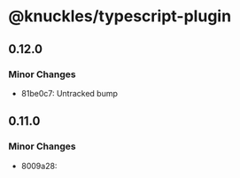 # @knuckles/typescript-plugin

## 0.12.0

### Minor Changes

- 81be0c7: Untracked bump

## 0.11.0

### Minor Changes

- 8009a28:
